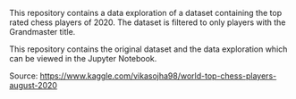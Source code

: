 This repository contains a data exploration of a dataset containing the top rated chess players of 2020.
The dataset is filtered to only players with the Grandmaster title.

This repository contains the original dataset and the data exploration which can be viewed in the Jupyter Notebook.

Source: https://www.kaggle.com/vikasojha98/world-top-chess-players-august-2020 